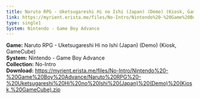 ```yaml
---
title: Naruto RPG - Uketsugareshi Hi no Ishi (Japan) (Demo) (Kiosk, GameCube)
link: https://myrient.erista.me/files/No-Intro/Nintendo%20-%20Game%20Boy%20Advance/Naruto%20RPG%20-%20Uketsugareshi%20Hi%20no%20Ishi%20(Japan)%20(Demo)%20(Kiosk,%20GameCube).zip
type: single1
System: Nintendo - Game Boy Advance
---
```

<b>Game:</b> Naruto RPG - Uketsugareshi Hi no Ishi (Japan) (Demo) (Kiosk, GameCube)<br>
<b>System:</b> Nintendo - Game Boy Advance<br>
<b>Collection:</b> No-Intro<br>
<b>Download:</b> https://myrient.erista.me/files/No-Intro/Nintendo%20-%20Game%20Boy%20Advance/Naruto%20RPG%20-%20Uketsugareshi%20Hi%20no%20Ishi%20(Japan)%20(Demo)%20(Kiosk,%20GameCube).zip